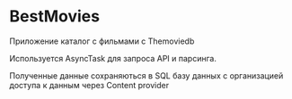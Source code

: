 # BestMovies

Приложение каталог с фильмами с Themoviedb

Используется AsyncTask для запроса API и парсинга.

Полученные данные сохраняються в SQL базу данных с организацией доступа к данным через Content provider
